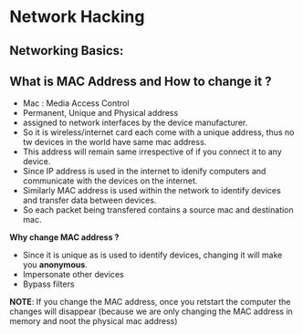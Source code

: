 # Network Hacking

## Networking Basics:

## What is MAC Address and How to change it ?
* Mac : Media Access Control
* Permanent, Unique and Physical address
* assigned to network interfaces by the device manufacturer.
* So it is wireless/internet card each come with a unique address, thus no tw devices in the world have same mac address.
* This address will remain same irrespective of if you connect it to any device.
* Since IP address is used in the internet to idenify computers and communicate with the devices on the internet.
* Similarly MAC address is used within the network to identify devices and transfer data between devices.
* So each packet being transfered contains a source mac and destination mac.

**Why change MAC address ?**
* Since it is unique as is used to identify devices, changing it will make you **anonymous**.
* Impersonate other devices
* Bypass filters

**NOTE**: If you change the MAC address, once you retstart the computer the changes will disappear (because we are only changing the MAC address in memory and noot the physical mac address)